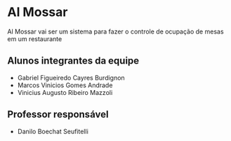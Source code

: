 # Al Mossar
Al Mossar vai ser um sistema para fazer o controle de ocupação de mesas em um restaurante 

## Alunos integrantes da equipe

* Gabriel Figueiredo Cayres Burdignon
* Marcos Vinicios Gomes Andrade
* Vinicius Augusto Ribeiro Mazzoli


## Professor responsável 

* Danilo Boechat Seufitelli

